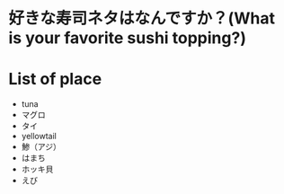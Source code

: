 # 好きな寿司ネタはなんですか？(What is your favorite sushi topping?)

# List of place
- tuna
- マグロ
- タイ
- yellowtail
- 鯵（アジ）
- はまち
- ホッキ貝
- えび

